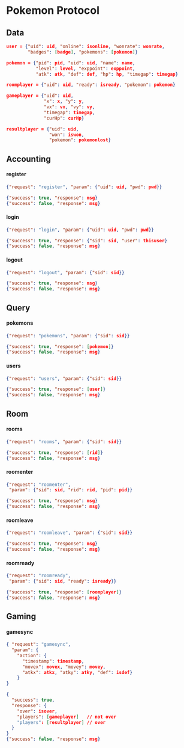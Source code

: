 # Pokemon Protocol

## Data

``` json
user = {"uid": uid, "online": isonline, "wonrate": wonrate,
        "badges": [badge], "pokemons": [pokemon]}
```

``` json
pokemon = {"pid": pid, "uid": uid, "name": name,
           "level": level, "exppoint": exppoint,
           "atk": atk, "def": def, "hp": hp, "timegap": timegap}
```

``` json
roomplayer = {"uid": uid, "ready": isready, "pokemon": pokemon}
```

``` json
gameplayer = {"uid": uid,
              "x": x, "y": y,
              "vx": vx, "vy": vy,
              "timegap": timegap,
              "curHp": curHp}
```

``` json
resultplayer = {"uid": uid,
                "won": iswon,
                "pokemon": pokemonlost}
```

## Accounting

#### register

``` json
{"request": "register", "param": {"uid": uid, "pwd": pwd}}

{"success": true, "response": msg}
{"success": false, "response": msg}
```

#### login

``` json
{"request": "login", "param": {"uid": uid, "pwd": pwd}}

{"success": true, "response": {"sid": sid, "user": thisuser}
{"success": false, "response": msg}
```

#### logout

``` json
{"request": "logout", "param": {"sid": sid}}

{"success": true, "response": msg}
{"success": false, "response": msg}
```

## Query

#### pokemons

``` json
{"request": "pokemons", "param": {"sid": sid}}

{"success": true, "response": [pokemon]}
{"success": false, "response": msg}
```

#### users

``` json
{"request": "users", "param": {"sid": sid}}

{"success": true, "response": [user]}
{"success": false, "response": msg}
```

## Room

#### rooms

``` json
{"request": "rooms", "param": {"sid": sid}}

{"success": true, "response": [rid]}
{"success": false, "response": msg}
```

#### roomenter

``` json
{"request": "roomenter",
 "param": {"sid": sid, "rid": rid, "pid": pid}}

{"success": true, "response": msg}
{"success": false, "response": msg}
```

#### roomleave

``` json
{"request": "roomleave", "param": {"sid": sid}}

{"success": true, "response": msg}
{"success": false, "response": msg}
```

#### roomready

``` json
{"request": "roomready",
 "param": {"sid": sid, "ready": isready}}

{"success": true, "response": [roomplayer]}
{"success": false, "response": msg}
```

## Gaming

#### gamesync

``` json
{ "request": "gamesync",
  "param": {
    "action": {
      "timestamp": timestamp,
      "movex": movex, "movey": movey,
      "atkx": atkx, "atky": atky, "def": isdef}
    }
}

{
  "success": true,
  "response": {
    "over": isover,
    "players": [gameplayer]   // not over
    "players": [resultplayer] // over
  }
}
{"success": false, "response": msg}
```
